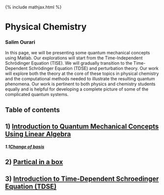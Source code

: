 {% include mathjax.html %}

#     **Physical Chemistry** 

### Salim Ourari

In this page, we will be presenting some quantum mechanical concepts using Matlab.
Our explorations will start from the Time-Independent Schrödinger Equation (TISE). We will gradually transition to the Time-Dependent Schrödinger Equation (TDSE) and perturbation theory. 
Our work will explore both the theory at the core of these topics in physical chemistry and the computational methods needed to illustrate the resulting quantum phenomena.
Our work is pertinent to both physics and chemistry students equally and is helpful for developing a complete picture of some of the complicated quantum systems.

## Table of contents

## $1)$ [Introduction to Quantum Mechanical Concepts Using Linear Algebra](/Introduction.md)

##### 1.1[Change of basis](/ChangeofBasis.md)
     
## $2)$ [Partical in a box](/PIB.md)

## $3)$ [Introduction to Time-Dependent Schroedinger Equation (TDSE)](/TDSE1.md)

